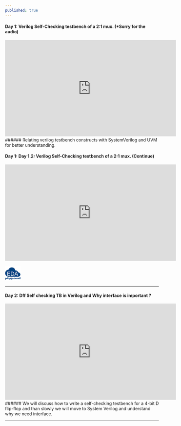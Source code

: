 ```yaml
---
published: true
---
```

#### Day 1: Verilog Self-Checking testbench of a 2:1 mux. (*Sorry for the audio)
<iframe width="560" height="315" src="https://www.youtube.com/embed/D6CuLnucYW0" title="YouTube video player" frameborder="0" allow="accelerometer; autoplay; clipboard-write; encrypted-media; gyroscope; picture-in-picture" allowfullscreen></iframe>
###### Relating verilog testbench constructs with SystemVerilog and UVM for better understanding.

#### Day 1: Day 1.2: Verilog Self-Checking testbench of a 2:1 mux. (Continue) 
<iframe width="560" height="315" src="https://www.youtube.com/embed/aSsHl2Jm3bo" title="YouTube video player" frameborder="0" allow="accelerometer; autoplay; clipboard-write; encrypted-media; gyroscope; picture-in-picture" allowfullscreen></iframe>

[![Day_1_code](https://github.com/Adil3495/adil3495.github.io/blob/master/images/eda_logo.png?raw=true)](https://edaplayground.com/x/vxLT)

---------------------------------------------------------------------------------------------
#### Day 2: Dff Self checking TB in Verilog and Why interface is important ?
<iframe width="560" height="315" src="https://www.youtube.com/embed/4Iy2BU3-aes" title="YouTube video player" frameborder="0" allow="accelerometer; autoplay; clipboard-write; encrypted-media; gyroscope; picture-in-picture" allowfullscreen></iframe>
###### We will discuss how to write a self-checking testbench for a 4-bit D flip-flop and than slowly we will move to System Verilog and understand why we need interface.

----------------------------------------------------------------------------------------------
